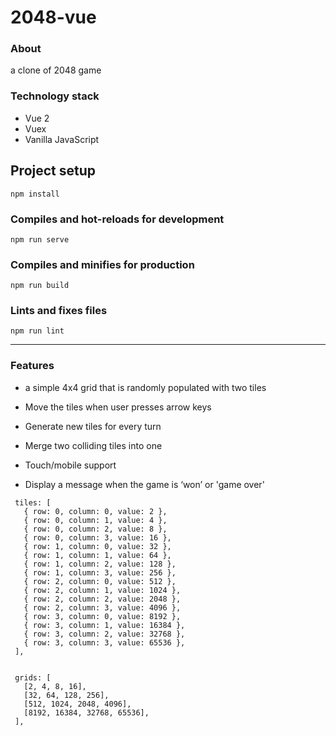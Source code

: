 # 2048-vue

### About

a clone of 2048 game

### Technology stack

- Vue 2
- Vuex
- Vanilla JavaScript

## Project setup

```
npm install
```

### Compiles and hot-reloads for development

```
npm run serve
```

### Compiles and minifies for production

```
npm run build
```

### Lints and fixes files

```
npm run lint
```

---

### Features

- a simple 4x4 grid that is randomly populated with two tiles

- Move the tiles when user presses arrow keys

- Generate new tiles for every turn

- Merge two colliding tiles into one

- Touch/mobile support

- Display a message when the game is ‘won’ or 'game over'

```
 tiles: [
   { row: 0, column: 0, value: 2 },
   { row: 0, column: 1, value: 4 },
   { row: 0, column: 2, value: 8 },
   { row: 0, column: 3, value: 16 },
   { row: 1, column: 0, value: 32 },
   { row: 1, column: 1, value: 64 },
   { row: 1, column: 2, value: 128 },
   { row: 1, column: 3, value: 256 },
   { row: 2, column: 0, value: 512 },
   { row: 2, column: 1, value: 1024 },
   { row: 2, column: 2, value: 2048 },
   { row: 2, column: 3, value: 4096 },
   { row: 3, column: 0, value: 8192 },
   { row: 3, column: 1, value: 16384 },
   { row: 3, column: 2, value: 32768 },
   { row: 3, column: 3, value: 65536 },
 ],


 grids: [
   [2, 4, 8, 16],
   [32, 64, 128, 256],
   [512, 1024, 2048, 4096],
   [8192, 16384, 32768, 65536],
 ],
```
